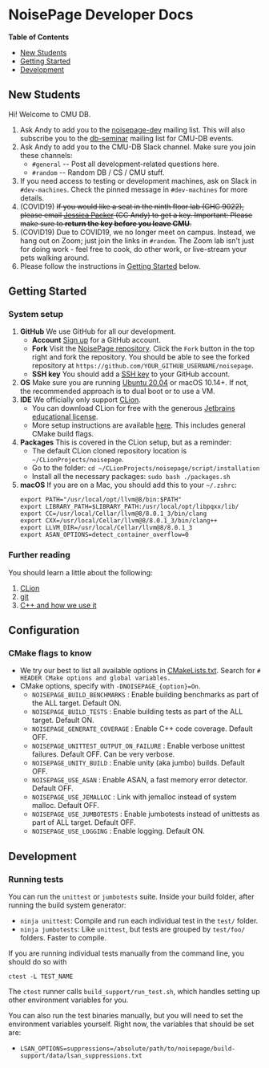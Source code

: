 # NoisePage Developer Docs

**Table of Contents**

- [New Students](#new-students)
- [Getting Started](#getting-started)
- [Development](#development)

## New Students

Hi! Welcome to CMU DB.

1. Ask Andy to add you to the [noisepage-dev](https://mailman.srv.cs.cmu.edu/mailman/listinfo/noisepage-dev) mailing list. This will also subscribe you to the [db-seminar](https://mailman.srv.cs.cmu.edu/mailman/listinfo/db-seminar) mailing list for CMU-DB events.
2. Ask Andy to add you to the CMU-DB Slack channel. Make sure you join these channels:
   - `#general` -- Post all development-related questions here.
   - `#random` -- Random DB / CS / CMU stuff.
3. If you need access to testing or development machines, ask on Slack in `#dev-machines`. Check the pinned message in `#dev-machines` for more details.
4. (COVID19) ~~If you would like a seat in the ninth floor lab (GHC 9022), please email [Jessica Packer](http://csd.cs.cmu.edu/people/staff/jessica-packer) (CC Andy) to get a key. Important: Please make sure to **return the key before you leave CMU**.~~
5. (COVID19) Due to COVID19, we no longer meet on campus. Instead, we hang out on Zoom; just join the links in `#random`. The Zoom lab isn't just for doing work - feel free to cook, do other work, or live-stream your pets walking around.
6. Please follow the instructions in [Getting Started](#getting-started) below.

## Getting Started

### System setup

1. **GitHub** We use GitHub for all our development.
   - **Account** [Sign up](https://github.com/join) for a GitHub account.
   - **Fork** Visit the [NoisePage repository](https://github.com/cmu-db/noisepage). Click the `Fork` button in the top right and fork the repository. You should be able to see the forked repository at `https://github.com/YOUR_GITHUB_USERNAME/noisepage`.
   - **SSH key** You should add a [SSH key](https://docs.github.com/en/free-pro-team@latest/github/authenticating-to-github/adding-a-new-ssh-key-to-your-github-account) to your GitHub account.  
2. **OS** Make sure you are running [Ubuntu 20.04](https://releases.ubuntu.com/20.04/) or macOS 10.14+. If not, the recommended approach is to dual boot or to use a VM.
3. **IDE** We officially only support [CLion](https://www.jetbrains.com/clion/).
   - You can download CLion for free with the generous [Jetbrains educational license](https://www.jetbrains.com/community/education/#students).
   - More setup instructions are available [here](https://github.com/cmu-db/noisepage/tree/master/docs/tech_clion.md). This includes general CMake build flags.
4. **Packages** This is covered in the CLion setup, but as a reminder:
   - The default CLion cloned repository location is `~/CLionProjects/noisepage`.
   - Go to the folder: `cd ~/CLionProjects/noisepage/script/installation`
   - Install all the necessary packages: `sudo bash ./packages.sh`
5. **macOS** If you are on a Mac, you should add this to your `~/.zshrc`:
   ```
   export PATH="/usr/local/opt/llvm@8/bin:$PATH"
   export LIBRARY_PATH=$LIBRARY_PATH:/usr/local/opt/libpqxx/lib/
   export CC=/usr/local/Cellar/llvm@8/8.0.1_3/bin/clang
   export CXX=/usr/local/Cellar/llvm@8/8.0.1_3/bin/clang++
   export LLVM_DIR=/usr/local/Cellar/llvm@8/8.0.1_3
   export ASAN_OPTIONS=detect_container_overflow=0
   ```

### Further reading

You should learn a little about the following:

1. [CLion](https://github.com/cmu-db/noisepage/tree/master/docs/tech_clion.md)
2. [git](https://github.com/cmu-db/noisepage/tree/master/docs/tech_git.md)
3. [C++ and how we use it](https://github.com/cmu-db/noisepage/tree/master/docs/cpp_guidelines.md)

## Configuration

### CMake flags to know

- We try our best to list all available options in [CMakeLists.txt](https://github.com/cmu-db/noisepage/blob/master/CMakeLists.txt). Search for `# HEADER CMake options and global variables.`
- CMake options, specify with `-DNOISEPAGE_{option}=On`.
  - `NOISEPAGE_BUILD_BENCHMARKS`              : Enable building benchmarks as part of the ALL target. Default ON.
  - `NOISEPAGE_BUILD_TESTS`                   : Enable building tests as part of the ALL target. Default ON.
  - `NOISEPAGE_GENERATE_COVERAGE`             : Enable C++ code coverage. Default OFF.
  - `NOISEPAGE_UNITTEST_OUTPUT_ON_FAILURE`    : Enable verbose unittest failures. Default OFF. Can be very verbose.
  - `NOISEPAGE_UNITY_BUILD`                   : Enable unity (aka jumbo) builds. Default OFF.
  - `NOISEPAGE_USE_ASAN`                      : Enable ASAN, a fast memory error detector. Default OFF.
  - `NOISEPAGE_USE_JEMALLOC`                  : Link with jemalloc instead of system malloc. Default OFF.
  - `NOISEPAGE_USE_JUMBOTESTS`                : Enable jumbotests instead of unittests as part of ALL target. Default OFF.
  - `NOISEPAGE_USE_LOGGING`                   : Enable logging. Default ON.

## Development

### Running tests

You can run the `unittest` or `jumbotests` suite. Inside your build folder, after running the build system generator:
- `ninja unittest`: Compile and run each individual test in the `test/` folder.
- `ninja jumbotests`: Like `unittest`, but tests are grouped by `test/foo/` folders. Faster to compile.

If you are running individual tests manually from the command line, you should do so with
```
ctest -L TEST_NAME
```
The `ctest` runner calls `build_support/run_test.sh`, which handles setting up other environment variables for you.

You can also run the test binaries manually, but you will need to set the environment variables yourself. Right now, the variables that should be set are:
- `LSAN_OPTIONS=suppressions=/absolute/path/to/noisepage/build-support/data/lsan_suppressions.txt`